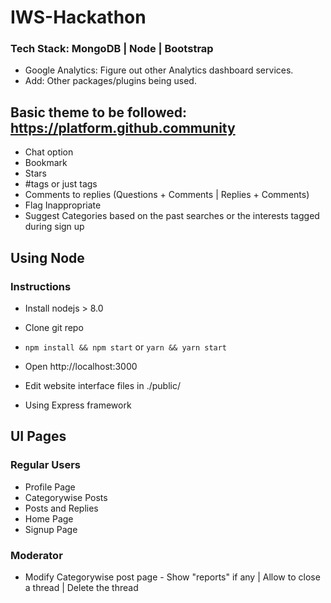 # IWS-Hackathon
### Tech Stack: MongoDB | Node | Bootstrap
* Google Analytics: Figure out other Analytics dashboard services.
* Add: Other packages/plugins being used.

## Basic theme to be followed: https://platform.github.community
* Chat option
* Bookmark
* Stars
* #tags or just tags
* Comments to replies (Questions + Comments | Replies + Comments)
* Flag Inappropriate
* Suggest Categories based on the past searches or the interests tagged during sign up

## Using Node
### Instructions
* Install nodejs > 8.0
* Clone git repo
* `npm install && npm start` or `yarn && yarn start`
* Open http://localhost:3000
* Edit website interface files in ./public/

* Using Express framework


## UI Pages
### Regular Users
* Profile Page
* Categorywise Posts
* Posts and Replies
* Home Page
* Signup Page

### Moderator
* Modify Categorywise post page - Show "reports" if any | Allow to close a thread | Delete the thread


